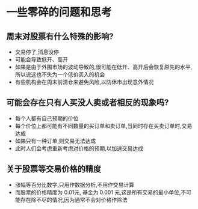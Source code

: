 # 一些零碎的问题和思考

## 周末对股票有什么特殊的影响?
- 交易停了,消息没停
- 可能会导致低开、高开
- 如果是由于外围市场的波动导致的,很可能在低开、高开后会恢复原先的水平,所以说这也不失为一个低价买入的机会
- 有些机构会在周末前清仓来避免风险,以防休市出现意外情况

## 可能会存在只有人买没人卖或者相反的现象吗?
- 每个人都有自己预期的价位
- 每个价位上都可能有不同数量的买订单和卖订单,当同时存在买卖订单时,交易达成
- 如果只有一种订单,则交易无法达成
- 此时人们会考虑重新考虑对价格的预期,以加速交易达成


## 关于股票等交易价格的精度
- 涨幅等百分比数字,只用作数据分析,不用作交易计算
- 而股票的价格精度为 0.01元, 基金为 0.001 元,这是所有交易的最小单位,不可能存在除不尽的情况,因为通常不会对价格作除法


